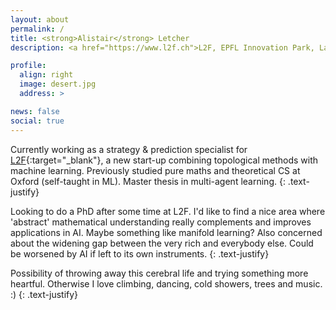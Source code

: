 ```yaml
---
layout: about
permalink: /
title: <strong>Alistair</strong> Letcher
description: <a href="https://www.l2f.ch">L2F, EPFL Innovation Park, Lausanne, Switzerland</a>

profile:
  align: right
  image: desert.jpg
  address: >

news: false
social: true
---
```


Currently working as a strategy & prediction specialist for [L2F](https://www.l2f.ch){:target="\_blank"}, a new start-up combining topological methods with machine learning. Previously studied pure maths and theoretical CS at Oxford (self-taught in ML). Master thesis in multi-agent learning.
{: .text-justify}

Looking to do a PhD after some time at L2F. I'd like to find a nice area where 'abstract' mathematical understanding really complements and improves applications in AI. Maybe something like manifold learning? Also concerned about the widening gap between the very rich and everybody else. Could be worsened by AI if left to its own instruments.
{: .text-justify}

Possibility of throwing away this cerebral life and trying something more heartful. Otherwise I love climbing, dancing, cold showers, trees and music. :)
{: .text-justify}
